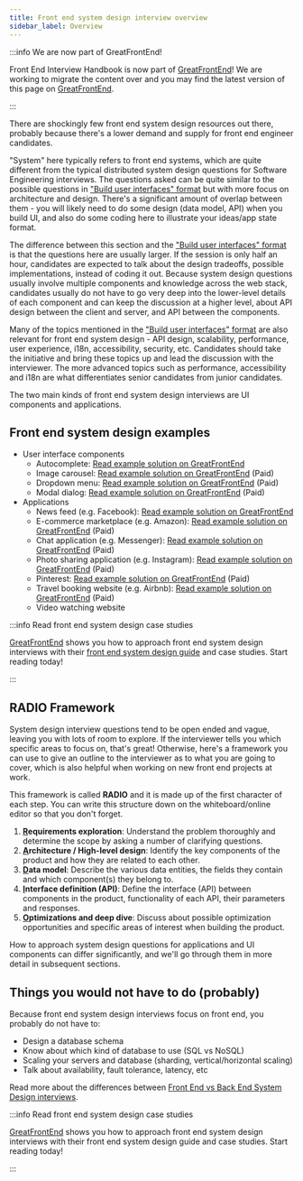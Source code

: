 ```yaml
---
title: Front end system design interview overview
sidebar_label: Overview
---
```


:::info We are now part of GreatFrontEnd!

Front End Interview Handbook is now part of [GreatFrontEnd](https://www.greatfrontend.com)! We are working to migrate the content over and you may find the latest version of this page on [GreatFrontEnd](https://www.greatfrontend.com/system-design).

:::

There are shockingly few front end system design resources out there, probably because there's a lower demand and supply for front end engineer candidates.

"System" here typically refers to front end systems, which are quite different from the typical distributed system design questions for Software Engineering interviews. The questions asked can be quite similar to the possible questions in ["Build user interfaces" format](./build-front-end-user-interfaces.md) but with more focus on architecture and design. There's a significant amount of overlap between them - you will likely need to do some design (data model, API) when you build UI, and also do some coding here to illustrate your ideas/app state format.

The difference between this section and the ["Build user interfaces" format](./build-front-end-user-interfaces.md) is that the questions here are usually larger. If the session is only half an hour, candidates are expected to talk about the design tradeoffs, possible implementations, instead of coding it out. Because system design questions usually involve multiple components and knowledge across the web stack, candidates usually do not have to go very deep into the lower-level details of each component and can keep the discussion at a higher level, about API design between the client and server, and API between the components.

Many of the topics mentioned in the ["Build user interfaces" format](./build-front-end-user-interfaces.md) are also relevant for front end system design - API design, scalability, performance, user experience, i18n, accessibility, security, etc. Candidates should take the initiative and bring these topics up and lead the discussion with the interviewer. The more advanced topics such as performance, accessibility and i18n are what differentiates senior candidates from junior candidates.

The two main kinds of front end system design interviews are UI components and applications.

## Front end system design examples

- User interface components
  - Autocomplete: [Read example solution on GreatFrontEnd](https://www.greatfrontend.com/questions/system-design/autocomplete)
  - Image carousel: [Read example solution on GreatFrontEnd](https://www.greatfrontend.com/questions/system-design/image-carousel) (Paid)
  - Dropdown menu: [Read example solution on GreatFrontEnd](https://www.greatfrontend.com/questions/system-design/dropdown-menu) (Paid)
  - Modal dialog: [Read example solution on GreatFrontEnd](https://www.greatfrontend.com/questions/system-design/modal-dialog) (Paid)
- Applications
  - News feed (e.g. Facebook): [Read example solution on GreatFrontEnd](https://www.greatfrontend.com/questions/system-design/news-feed-facebook)
  - E-commerce marketplace (e.g. Amazon): [Read example solution on GreatFrontEnd](https://www.greatfrontend.com/questions/system-design/e-commerce-amazon) (Paid)
  - Chat application (e.g. Messenger): [Read example solution on GreatFrontEnd](https://www.greatfrontend.com/questions/system-design/chat-application-messenger) (Paid)
  - Photo sharing application (e.g. Instagram): [Read example solution on GreatFrontEnd](https://www.greatfrontend.com/questions/system-design/photo-sharing-instagram) (Paid)
  - Pinterest: [Read example solution on GreatFrontEnd](https://www.greatfrontend.com/questions/system-design/pinterest) (Paid)
  - Travel booking website (e.g. Airbnb): [Read example solution on GreatFrontEnd](https://www.greatfrontend.com/questions/system-design/travel-booking-airbnb) (Paid)
  - Video watching website

:::info Read front end system design case studies

[GreatFrontEnd](https://www.greatfrontend.com/system-design) shows you how to approach front end system design interviews with their [front end system design guide](https://www.greatfrontend.com/system-design) and case studies. Start reading today!

:::

## RADIO Framework

System design interview questions tend to be open ended and vague, leaving you with lots of room to explore. If the interviewer tells you which specific areas to focus on, that's great! Otherwise, here's a framework you can use to give an outline to the interviewer as to what you are going to cover, which is also helpful when working on new front end projects at work.

This framework is called **RADIO** and it is made up of the first character of each step. You can write this structure down on the whiteboard/online editor so that you don't forget.

1. **<u>R</u>equirements exploration**: Understand the problem thoroughly and determine the scope by asking a number of clarifying questions.
1. **<u>A</u>rchitecture / High-level design**: Identify the key components of the product and how they are related to each other.
1. **<u>D</u>ata model**: Describe the various data entities, the fields they contain and which component(s) they belong to.
1. **<u>I</u>nterface definition (API)**: Define the interface (API) between components in the product, functionality of each API, their parameters and responses.
1. **<u>O</u>ptimizations and deep dive**: Discuss about possible optimization opportunities and specific areas of interest when building the product.

How to approach system design questions for applications and UI components can differ significantly, and we'll go through them in more detail in subsequent sections.

## Things you would not have to do (probably)

Because front end system design interviews focus on front end, you probably do not have to:

- Design a database schema
- Know about which kind of database to use (SQL vs NoSQL)
- Scaling your servers and database (sharding, vertical/horizontal scaling)
- Talk about availability, fault tolerance, latency, etc

Read more about the differences between [Front End vs Back End System Design interviews](/blog/front-end-vs-back-end-system-design-interviews/#differences).

:::info Read front end system design case studies

[GreatFrontEnd](https://www.greatfrontend.com/system-design) shows you how to approach front end system design interviews with their front end system design guide and case studies. Start reading today!

:::
